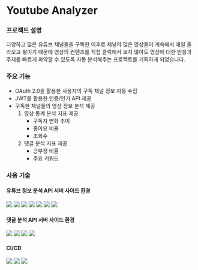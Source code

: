 # Youtube Analyzer

### 프로젝트 설명
다양하고 많은 유튜브 채널들을 구독한 이후로 채널의 많은 영상들이 계속해서 매일 올라오고 쌓이기 때문에 영상의 컨텐츠를 직접 클릭해서 보지 않아도 영상에 대한 반응과 주제를 빠르게 파악할 수 있도록 자동 분석해주는 프로젝트를 기획하게 되었습니다.

### 주요 기능
- OAuth 2.0을 활용한 사용자의 구독 채널 정보 자동 수집
- JWT를 활용한 인증/인가 API 제공
- 구독한 채널들의 영상 정보 분석 제공
  1. 영상 통계 분석 지표 제공
     - 구독자 변화 추이
     - 좋아요 비율
     - 조회수
  2. 댓글 분석 지표 제공
     - 긍부정 비율
     - 주요 키워드
     
[//]: # (  3. 유사한 키워드 영상 검색 제공)

### 사용 기술

#### 유튜브 정보 분석 API 서버 사이드 환경
<img src="https://img.shields.io/badge/Spring Boot-6DB33F?style=flat-square&logo=Spring boot&logoColor=white"/> <img src="https://img.shields.io/badge/Spring Security-6DB33F?style=flat-square&logo=springsecurity&logoColor=white"/>
<img src="https://img.shields.io/badge/MyBatis-C4242B?style=flat-square&logo=mybatis&logoColor=white"/> <img src="https://img.shields.io/badge/MySQL-2AB1AC?style=flat-square&logo=MySQL&logoColor=white"/> <img src="https://img.shields.io/badge/Redis-DC382D?style=flat-square&logo=redis&logoColor=black"/> <img src="https://img.shields.io/badge/Youtube Data V3-A100FF?style=flat-square&logoColor=white"/> <img src="https://img.shields.io/badge/Swagger-85EA2D?style=flat-square&logo=swagger&logoColor=black"/> 

#### 댓글 분석 API 서버 사이드 환경
<img src="https://img.shields.io/badge/Flask-000000?style=flat-square&logo=flask&logoColor=white"/> <img src="https://img.shields.io/badge/Konlpy-A9225C?style=flat-square&logo=konlpy&logoColor=white"/> <img src="https://img.shields.io/badge/Nltk-FF9E0F?style=flat-square&logo=nltk&logoColor=white"/> <img src="https://img.shields.io/badge/Tensorflow-FF6F00?style=flat-square&logo=tensorflow&logoColor=white"/>

#### CI/CD
<img src="https://img.shields.io/badge/Github Actions-2088FF?style=flat-square&logo=githubactions&logoColor=white"/> <img src="https://img.shields.io/badge/Docker-2496ED?style=flat-square&logo=docker&logoColor=white"/> <img src="https://img.shields.io/badge/AWS EC2-FF9900?style=flat-square&logo=amazonec2&logoColor=black"/> 


[//]: # (  - AWS OpenSearch)
